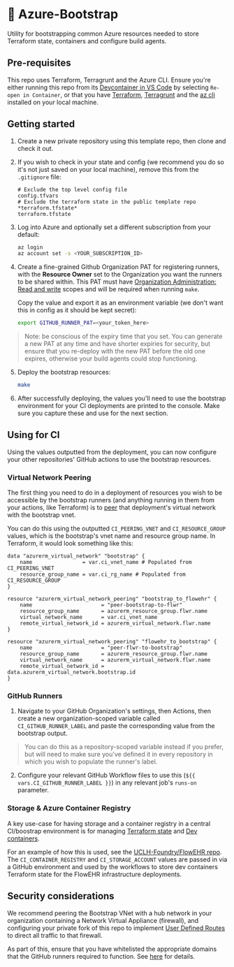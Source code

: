 # 🥾 Azure-Bootstrap

Utility for bootstrapping common Azure resources needed to store Terraform state, containers and configure build agents.

## Pre-requisites

This repo uses Terraform, Terragrunt and the Azure CLI. Ensure you're either running this repo from its [Devcontainer in VS Code](https://code.visualstudio.com/docs/devcontainers/containers) by selecting `Re-open in Container`, or that you have [Terraform](https://developer.hashicorp.com/terraform/downloads), [Terragrunt](https://terragrunt.gruntwork.io/docs/getting-started/install/) and the [az cli](https://learn.microsoft.com/en-us/cli/azure/install-azure-cli) installed on your local machine. 

## Getting started

1. Create a new private repository using this template repo, then clone and check it out.

2. If you wish to check in your state and config (we recommend you do so it's not just saved on your local machine), remove this from the `.gitignore` file:

    ```
    # Exclude the top level config file
    config.tfvars
    # Exclude the terraform state in the public template repo
    *terraform.tfstate*
    terraform.tfstate
    ```

3. Log into Azure and optionally set a different subscription from your default:

    ```bash
    az login
    az account set -s <YOUR_SUBSCRIPTION_ID>
    ```

4. Create a fine-grained Github Organization PAT for registering runners, with the **Resource Owner** set to the Organization you want the runners to be shared within. This PAT must have [Organization Administration: Read and write](https://docs.github.com/en/rest/actions/self-hosted-runners?apiVersion=2022-11-28#create-a-registration-token-for-an-organization) scopes and will be required when running `make`. 

    Copy the value and export it as an environment variable (we don't want this in config as it should be kept secret):

    ```bash
    export GITHUB_RUNNER_PAT=<your_token_here>
    ```

> Note: be conscious of the expiry time that you set. You can generate a new PAT at any time and have shorter expiries for security, but ensure that you re-deploy with the new PAT before the old one expires, otherwise your build agents could stop functioning.

5. Deploy the bootstrap resources:

    ```bash
    make
    ```

6. After successfully deploying, the values you'll need to use the bootstrap environment for your CI deployments are printed to the console. Make sure you capture these and use for the next section.


## Using for CI

Using the values outputted from the deployment, you can now configure your other repositories' GitHub actions to use the bootstrap resources.

### Virtual Network Peering

The first thing you need to do in a deployment of resources you wish to be accessible by the bootstrap runners (and anything running in them from your actions, like Terraform) is to [peer](https://learn.microsoft.com/en-us/azure/virtual-network/virtual-network-peering-overview) that deployment's virtual network with the bootstrap vnet.

You can do this using the outputted `CI_PEERING_VNET` and `CI_RESOURCE_GROUP` values, which is the bootstrap's vnet name and resource group name. In Terraform, it would look something like this:

```hcl
data "azurerm_virtual_network" "bootstrap" {
    name                = var.ci_vnet_name # Populated from CI_PEERING_VNET
    resource_group_name = var.ci_rg_name # Populated from CI_RESOURCE_GROUP
}

resource "azurerm_virtual_network_peering" "bootstrap_to_flowehr" {
    name                      = "peer-bootstrap-to-flwr"
    resource_group_name       = azurerm_resource_group.flwr.name
    virtual_network_name      = var.ci_vnet_name
    remote_virtual_network_id = azurerm_virtual_network.flwr.name
}

resource "azurerm_virtual_network_peering" "flowehr_to_bootstrap" {
    name                      = "peer-flwr-to-bootstrap"
    resource_group_name       = azurerm_resource_group.flwr.name
    virtual_network_name      = azurerm_virtual_network.flwr.name
    remote_virtual_network_id = data.azurerm_virtual_network.bootstrap.id
}
```

### GitHub Runners

1. Navigate to your GitHub Organization's settings, then Actions, then create a new organization-scoped variable called `CI_GITHUB_RUNNER_LABEL` and paste the corresponding value from the bootstrap output.

> You can do this as a repository-scoped variable instead if you prefer, but will need to make sure you've defined it in every repository in which you wish to populate the runner's label.

2. Configure your relevant GitHub Workflow files to use this (`${{ vars.CI_GITHUB_RUNNER_LABEL }}`) in any relevant job's `runs-on` parameter.

### Storage & Azure Container Registry

A key use-case for having storage and a container registry in a central CI/boostrap environment is for managing [Terraform state](https://learn.microsoft.com/en-us/azure/developer/terraform/store-state-in-azure-storage?tabs=azure-cli) and [Dev containers](https://containers.dev).

For an example of how this is used, see the [UCLH-Foundry/FlowEHR repo](https://github.com/UCLH-Foundry/FlowEHR). The `CI_CONTAINER_REGISTRY` and `CI_STORAGE_ACCOUNT` values are passed in via a GitHub environment and used by the workflows to store dev containers Terraform state for the FlowEHR infrastructure deployments.


## Security considerations

We recommend peering the Bootstrap VNet with a hub network in your organization containing a Network Virtual Appliance (firewall), and configuring your private fork of this repo to implement [User Defined Routes](https://learn.microsoft.com/en-us/azure/virtual-network/virtual-networks-udr-overview) to direct all traffic to that firewall.

As part of this, ensure that you have whitelisted the appropriate domains that the GitHub runners required to function. See [here](https://docs.github.com/en/actions/hosting-your-own-runners/about-self-hosted-runners#communication-requirements) for details.
